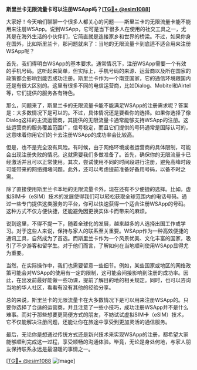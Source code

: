 **斯里兰卡无限流量卡可以注册WSApp吗？[[TG💪+ @esim1088](https://t.me/s/esim1088)]**

大家好！今天咱们聊聊一个很多人都关心的问题——斯里兰卡的无限流量卡能不能用来注册WSApp。说到WSApp，它可是当下很多人在使用的社交工具之一，尤其是在海外生活的小伙伴们，它简直就是连接家乡和世界的桥梁。不过，如果你身在国外，比如斯里兰卡，那问题就来了：当地的无限流量卡到底适不适合用来注册WSApp呢？

首先，我们得明白WSApp的基本要求。通常情况下，注册WSApp需要一个有效的手机号码。这听起来简单，但实际上，手机号码的来源、运营商以及所在国家的政策都会影响到能否成功注册。斯里兰卡作为一个南亚国家，它的通信环境跟国内还是有很大区别的。这里有很多不同的电信运营商，比如Dialog、Mobitel和Airtel等，它们提供的服务各有特色。

那么，问题来了，斯里兰卡的无限流量卡能不能满足WSApp的注册需求呢？答案是：大多数情况下是可以的。不过，具体情况还是要看你的选择。如果你选择了像Dialog这样的主流运营商，其提供的无限流量卡通常能够支持WSApp的注册。这些运营商的服务覆盖范围广，信号稳定，而且它们提供的号码通常是国际认可的，这意味着你用它们的卡去注册WSApp的成功率会比较高。

但是，也不是完全没有风险。有时候，由于网络环境或者运营商的具体限制，可能会出现注册失败的情况。这就需要我们多做准备了。首先，确保你的无限流量卡已经激活并且可以正常使用。其次，尝试使用不同的时间段进行注册，避免高峰时段可能带来的网络拥堵问题。此外，还可以考虑提前准备好备用号码，以备不时之需。

除了直接使用斯里兰卡本地的无限流量卡外，现在还有不少便捷的选择。比如，虚拟SIM卡（eSIM）技术的发展使得我们可以轻松获取全球范围内的电话号码。通过一些专门提供这类服务的平台，你可以快速获得一个适合注册WSApp的号码。这种方式不仅方便快捷，还能避免因更换实体卡而带来的麻烦。

说到这里，不得不提一下，随着全球化的发展，越来越多的人选择出国工作或学习。对于这些人来说，保持与家人的联系至关重要。WSApp作为一种高效便捷的通讯工具，自然成为了首选。而斯里兰卡作为一个风景优美、文化丰富的国家，吸引了不少游客和留学生。对于他们而言，了解如何在当地顺利使用WSApp显得尤为重要。

当然，在实际操作中，我们也需要留意一些细节。例如，某些国家或地区的网络政策可能会对WSApp的使用有一定的限制，这可能会间接影响到注册的成功率。因此，在出发前最好能做一些功课，提前了解目的地的相关规定。同时，也可以咨询当地的华人社区，看看有没有其他的经验分享。

总的来说，斯里兰卡的无限流量卡在大多数情况下是可以用来注册WSApp的。只要你选择了合适的运营商，并且注意了一些小技巧，成功注册WSApp并不是什么难事。而对于那些想要更简便方式的朋友，不妨试试虚拟SIM卡（eSIM）技术，它不仅能解决注册问题，还能让你在旅途中享受到更加灵活的通信服务。

最后，无论你是想通过传统方式还是新兴技术来实现WSApp的注册，都希望大家能够顺利完成这一过程，享受顺畅的沟通体验。毕竟，无论是身处何地，与家人朋友保持联系永远是最温暖的事情之一。

[[TG💪+ @esim1088](https://t.me/s/esim1088) ![Image](https://i.postimg.cc/4NQfJmqS/Snipaste-2025-05-13-00-14-12.png)]